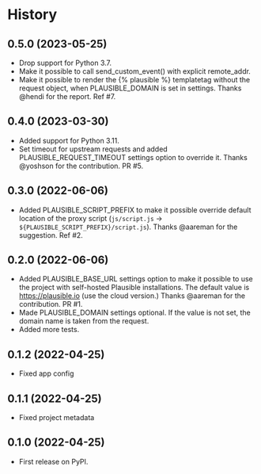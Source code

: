 # History

## 0.5.0 (2023-05-25)

- Drop support for Python 3.7.
- Make it possible to call send_custom_event() with explicit remote_addr.
- Make it possible to render the {% plausible %} templatetag without the request object, when PLAUSIBLE_DOMAIN is set
  in settings. Thanks @hendi for the report. Ref #7.

## 0.4.0 (2023-03-30)

- Added support for Python 3.11.
- Set timeout for upstream requests and added PLAUSIBLE_REQUEST_TIMEOUT settings option to override it. Thanks @yoshson for the contribution. PR #5.

## 0.3.0 (2022-06-06)

- Added PLAUSIBLE_SCRIPT_PREFIX to make it possible override default location of the proxy script (`js/script.js` -> `${PLAUSIBLE_SCRIPT_PREFIX}/script.js`). Thanks @aareman for the suggestion. Ref #2.

## 0.2.0 (2022-06-06)

- Added PLAUSIBLE_BASE_URL settings option to make it possible to use the project with self-hosted Plausible installations. The default value is https://plausible.io (use the cloud version.) Thanks @aareman for the contribution. PR #1.
- Made PLAUSIBLE_DOMAIN settings optional. If the value is not set, the domain name is taken from the request.
- Added more tests.

## 0.1.2 (2022-04-25)

- Fixed app config

## 0.1.1 (2022-04-25)

- Fixed project metadata

## 0.1.0 (2022-04-25)

- First release on PyPI.
